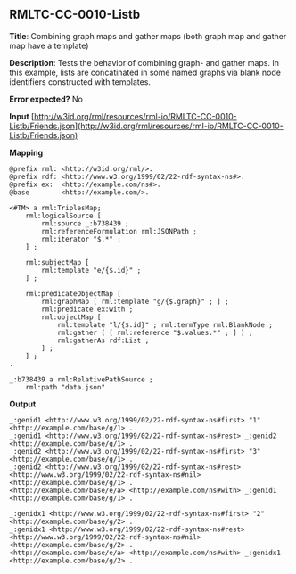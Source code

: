 ## RMLTC-CC-0010-Listb

**Title**: Combining graph maps and gather maps (both graph map and gather map have a template)

**Description**: Tests the behavior of combining graph- and gather maps. In this example, lists are concatinated in some named graphs via blank node identifiers constructed with templates.

**Error expected?** No

**Input**
 [http://w3id.org/rml/resources/rml-io/RMLTC-CC-0010-Listb/Friends.json](http://w3id.org/rml/resources/rml-io/RMLTC-CC-0010-Listb/Friends.json)

**Mapping**
```
@prefix rml: <http://w3id.org/rml/>.
@prefix rdf: <http://www.w3.org/1999/02/22-rdf-syntax-ns#>.
@prefix ex:  <http://example.com/ns#>.
@base        <http://example.com/>.

<#TM> a rml:TriplesMap;
    rml:logicalSource [
        rml:source _:b738439 ;
        rml:referenceFormulation rml:JSONPath ;
        rml:iterator "$.*" ;
    ] ;

    rml:subjectMap [
        rml:template "e/{$.id}" ;
    ] ;

    rml:predicateObjectMap [
        rml:graphMap [ rml:template "g/{$.graph}" ; ] ;
        rml:predicate ex:with ;
        rml:objectMap [
            rml:template "l/{$.id}" ; rml:termType rml:BlankNode ;
            rml:gather ( [ rml:reference "$.values.*" ; ] ) ;
            rml:gatherAs rdf:List ;
        ] ;
    ] ;
.

_:b738439 a rml:RelativePathSource ;
    rml:path "data.json" .
```

**Output**
```
_:genid1 <http://www.w3.org/1999/02/22-rdf-syntax-ns#first> "1" <http://example.com/base/g/1> .
_:genid1 <http://www.w3.org/1999/02/22-rdf-syntax-ns#rest> _:genid2 <http://example.com/base/g/1> .
_:genid2 <http://www.w3.org/1999/02/22-rdf-syntax-ns#first> "3" <http://example.com/base/g/1> .
_:genid2 <http://www.w3.org/1999/02/22-rdf-syntax-ns#rest> <http://www.w3.org/1999/02/22-rdf-syntax-ns#nil> <http://example.com/base/g/1> .
<http://example.com/base/e/a> <http://example.com/ns#with> _:genid1 <http://example.com/base/g/1> .

_:genidx1 <http://www.w3.org/1999/02/22-rdf-syntax-ns#first> "2" <http://example.com/base/g/2> .
_:genidx1 <http://www.w3.org/1999/02/22-rdf-syntax-ns#rest> <http://www.w3.org/1999/02/22-rdf-syntax-ns#nil> <http://example.com/base/g/2> .
<http://example.com/base/e/a> <http://example.com/ns#with> _:genidx1 <http://example.com/base/g/2> .
```

